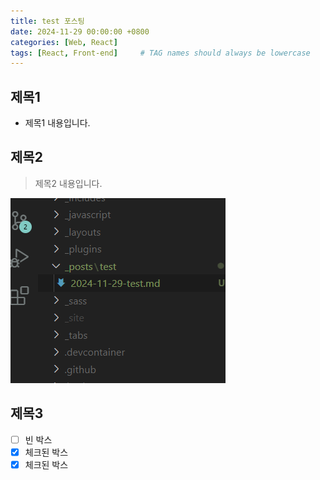 ```yaml
---
title: test 포스팅
date: 2024-11-29 00:00:00 +0800
categories: [Web, React]
tags: [React, Front-end]     # TAG names should always be lowercase
---
```


## 제목1
- 제목1 내용입니다.



## 제목2
> 제목2 내용입니다.


![alt text](/assets/img/test/image.png)


## 제목3
- [ ] 빈 박스
- [x] 체크된 박스
- [X] 체크된 박스